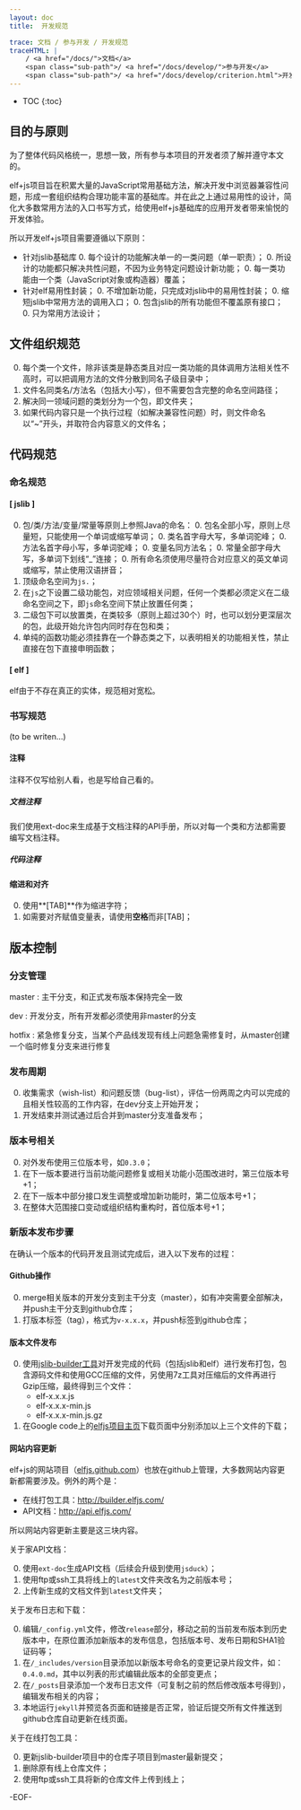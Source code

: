 ```yaml
---
layout: doc
title:  开发规范

trace: 文档 / 参与开发 / 开发规范
traceHTML: |
    / <a href="/docs/">文档</a>
    <span class="sub-path">/ <a href="/docs/develop/">参与开发</a>
    <span class="sub-path">/ <a href="/docs/develop/criterion.html">开发规范</a></span></span>
---
```


* TOC
{:toc}

## 目的与原则

为了整体代码风格统一，思想一致，所有参与本项目的开发者须了解并遵守本文的。

elf+js项目旨在积累大量的JavaScript常用基础方法，解决开发中浏览器兼容性问题，形成一套组织结构合理功能丰富的基础库。并在此之上通过易用性的设计，简化大多数常用方法的入口书写方式，给使用elf+js基础库的应用开发者带来愉悦的开发体验。

所以开发elf+js项目需要遵循以下原则：

* 针对jslib基础库
	0. 每个设计的功能解决单一的一类问题（单一职责）；
	0. 所设计的功能都只解决共性问题，不因为业务特定问题设计新功能；
	0. 每一类功能由一个类（JavaScript对象或构造器）覆盖；
* 针对elf易用性封装；
	0. 不增加新功能，只完成对jslib中的易用性封装；
	0. 缩短jslib中常用方法的调用入口；
	0. 包含jslib的所有功能但不覆盖原有接口；
	0. 只为常用方法设计；

## 文件组织规范

0. 每个类一个文件，除非该类是静态类且对应一类功能的具体调用方法相关性不高时，可以把调用方法的文件分散到同名子级目录中；
0. 文件名同类名/方法名（包括大小写），但不需要包含完整的命名空间路径；
0. 解决同一领域问题的类划分为一个包，即文件夹；
0. 如果代码内容只是一个执行过程（如解决兼容性问题）时，则文件命名以“~”开头，并取符合内容意义的文件名；

## 代码规范

### 命名规范

#### [ jslib ]

0. 包/类/方法/变量/常量等原则上参照Java的命名：
	0. 包名全部小写，原则上尽量短，只能使用一个单词或缩写单词；
	0. 类名首字母大写，多单词驼峰；
	0. 方法名首字母小写，多单词驼峰；
	0. 变量名同方法名；
	0. 常量全部字母大写，多单词下划线“_”连接；
	0. 所有命名须使用尽量符合对应意义的英文单词或缩写，禁止使用汉语拼音；
0. 顶级命名空间为`js.`；
0. 在`js`之下设置二级功能包，对应领域相关问题，任何一个类都必须定义在二级命名空间之下，即`js`命名空间下禁止放置任何类；
0. 二级包下可以放置类，在类较多（原则上超过30个）时，也可以划分更深层次的包，此级开始允许包内同时存在包和类；
0. 单纯的函数功能必须挂靠在一个静态类之下，以表明相关的功能相关性，禁止直接在包下直接申明函数；

#### [ elf ]

elf由于不存在真正的实体，规范相对宽松。

### 书写规范

(to be writen...)

#### 注释

注释不仅写给别人看，也是写给自己看的。

##### 文档注释

我们使用ext-doc来生成基于文档注释的API手册，所以对每一个类和方法都需要编写文档注释。

##### 代码注释

#### 缩进和对齐

0. 使用**[TAB]**作为缩进字符；
0. 如需要对齐赋值变量表，请使用**空格**而非[TAB]；

## 版本控制

### 分支管理

master
:	主干分支，和正式发布版本保持完全一致

dev
:	开发分支，所有开发都必须使用非master的分支

hotfix
:	紧急修复分支，当某个产品线发现有线上问题急需修复时，从master创建一个临时修复分支来进行修复

### 发布周期

0. 收集需求（wish-list）和问题反馈（bug-list），评估一份两周之内可以完成的且相关性较高的工作内容，在dev分支上开始开发；
0. 开发结束并测试通过后合并到master分支准备发布；

### 版本号相关

0. 对外发布使用三位版本号，如`0.3.0`；
0. 在下一版本要进行当前功能问题修复或相关功能小范围改进时，第三位版本号+1；
0. 在下一版本中部分接口发生调整或增加新功能时，第二位版本号+1；
0. 在整体大范围接口变动或组织结构重构时，首位版本号+1；

### 新版本发布步骤

在确认一个版本的代码开发且测试完成后，进入以下发布的过程：

#### Github操作

0. merge相关版本的开发分支到主干分支（master），如有冲突需要全部解决，并push主干分支到github仓库；
0. 打版本标签（tag），格式为`v-x.x.x`，并push标签到github仓库；

#### 版本文件发布

0. 使用[jslib-builder工具](https://github.com/elfjs/jslib-builder)对开发完成的代码（包括jslib和elf）进行发布打包，包含源码文件和使用GCC压缩的文件，另使用7z工具对压缩后的文件再进行Gzip压缩，最终得到三个文件：
	* elf-x.x.x.js
	* elf-x.x.x-min.js
	* elf-x.x.x-min.js.gz
0. 在Google code上的[elfjs项目主页](http://code.google.com/p/elfjs/)下载页面中分别添加以上三个文件的下载；

#### 网站内容更新

elf+js的网站项目（[elfjs.github.com](https://github.com/elfjs/elfjs.github.com)）也放在github上管理，大多数网站内容更新都需要涉及。例外的两个是：

* 在线打包工具：<http://builder.elfjs.com/>
* API文档：<http://api.elfjs.com/>

所以网站内容更新主要是这三块内容。

关于家API文档：

0. 使用`ext-doc`生成API文档（后续会升级到使用`jsduck`）；
0. 使用ftp或ssh工具将线上的`latest`文件夹改名为之前版本号；
0. 上传新生成的文档文件到`latest`文件夹；

关于发布日志和下载：

0. 编辑`/_config.yml`文件，修改`release`部分，移动之前的当前发布版本到历史版本中，在原位置添加新版本的发布信息，包括版本号、发布日期和SHA1验证码等；
0. 在`/_includes/version`目录添加以新版本号命名的变更记录片段文件，如：`0.4.0.md`，其中以列表的形式编辑此版本的全部变更点；
0. 在`/_posts`目录添加一个发布日志文件（可复制之前的然后修改版本号得到），编辑发布相关的内容；
0. 本地运行`jekyll`并预览各页面和链接是否正常，验证后提交所有文件推送到github仓库自动更新在线页面。

关于在线打包工具：

0. 更新jslib-builder项目中的仓库子项目到master最新提交；
0. 删除原有线上仓库文件；
0. 使用ftp或ssh工具将新的仓库文件上传到线上；

-EOF-